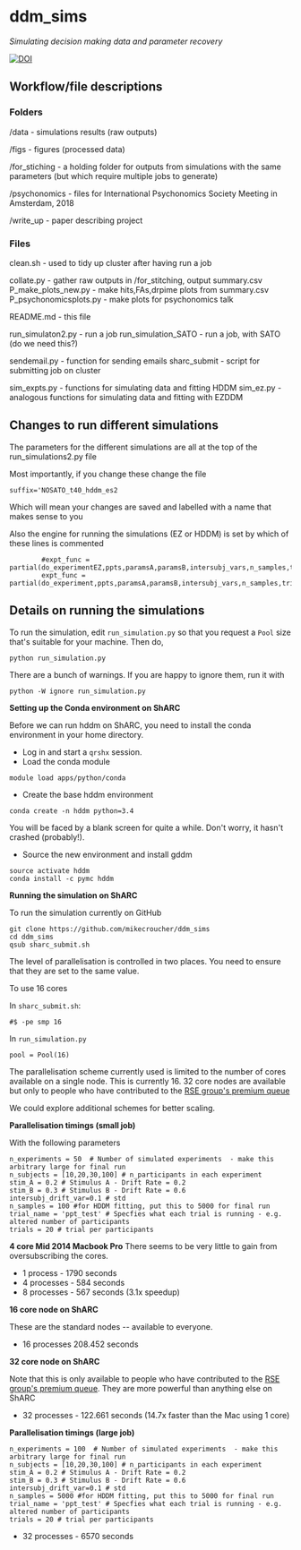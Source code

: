 # ddm_sims
*Simulating decision making data and parameter recovery*

[![DOI](https://zenodo.org/badge/DOI/10.5281/zenodo.2648995.svg)](https://doi.org/10.5281/zenodo.2648995)

## Workflow/file descriptions

### Folders


/data - simulations results (raw outputs)

/figs - figures (processed data)

/for_stiching - a holding folder for outputs from simulations with the same parameters (but which require multiple jobs to generate)

/psychonomics - files for International Psychonomics Society Meeting in Amsterdam, 2018

/write_up - paper describing project

### Files

clean.sh - used to tidy up cluster after having run a job

collate.py - gather raw outputs in /for_stitching, output summary.csv
P_make_plots_new.py - make hits,FAs,drpime plots from summary.csv
P_psychonomicsplots.py - make plots for psychonomics talk

README.md - this file

run_simulaton2.py - run a job
run_simulation_SATO - run a job, with SATO (do we need this?)

sendemail.py - function for sending emails
sharc_submit - script for submitting job on cluster

sim_expts.py - functions for simulating data and fitting HDDM
sim_ez.py - analogous functions for simulating data and fitting with EZDDM


## Changes to run different simulations

The parameters for the different simulations are all at the top of the run_simulations2.py file

Most importantly, if you change these change the file

```
suffix='NOSATO_t40_hddm_es2
```

Which will mean your changes are saved and labelled with a name that makes sense to you

Also the engine for running the simulations (EZ or HDDM) is set by which of these lines is commented

```
        #expt_func = partial(do_experimentEZ,ppts,paramsA,paramsB,intersubj_vars,n_samples,trial_names,trials,start_seed)
        expt_func = partial(do_experiment,ppts,paramsA,paramsB,intersubj_vars,n_samples,trial_names,trials,start_seed)
```



## Details on running the simulations

To run the simulation, edit `run_simulation.py` so that you request a `Pool` size that's suitable for your machine.
Then do,

```
python run_simulation.py
```

There are a bunch of warnings.  If you are happy to ignore them, run it with

```
python -W ignore run_simulation.py
```

**Setting up the Conda environment on ShARC**

Before we can run hddm on ShARC, you need to install the conda environment in your home directory.

* Log in and start a `qrshx` session.
* Load the conda module

```
module load apps/python/conda
```
* Create the base hddm environment

```
conda create -n hddm python=3.4
```

You will be faced by a blank screen for quite a while.
Don't worry, it hasn't crashed (probably!).

* Source the new environment and install gddm
```
source activate hddm
conda install -c pymc hddm
```

**Running the simulation on ShARC**

To run the simulation currently on GitHub

```
git clone https://github.com/mikecroucher/ddm_sims
cd ddm_sims
qsub sharc_submit.sh
```

The level of parallelisation is controlled in two places.
You need to ensure that they are set to the same value.

To use 16 cores

In `sharc_submit.sh`:

```
#$ -pe smp 16
```

In `run_simulation.py`
```
pool = Pool(16)
```

The parallelisation scheme currently used is limited to the number of cores available on a single node.  This is currently 16.  32 core nodes are available but only to people who have contributed to the [RSE group's premium queue](http://rse.shef.ac.uk/resources/hpc/premium-hpc/)

We could explore additional schemes for better scaling.

**Parallelisation timings (small job)**

With the following parameters

```
n_experiments = 50  # Number of simulated experiments  - make this arbitrary large for final run
n_subjects = [10,20,30,100] # n_participants in each experiment
stim_A = 0.2 # Stimulus A - Drift Rate = 0.2
stim_B = 0.3 # Stimulus B - Drift Rate = 0.6
intersubj_drift_var=0.1 # std
n_samples = 100 #for HDDM fitting, put this to 5000 for final run
trial_name = 'ppt_test' # Specfies what each trial is running - e.g. altered number of participants
trials = 20 # trial per participants
```

**4 core Mid 2014 Macbook Pro**
There seems to be very little to gain from oversubscribing the cores.

* 1 process   - 1790 seconds
* 4 processes - 584 seconds
* 8 processes - 567 seconds   (3.1x speedup)

**16 core node on ShARC**

These are the standard nodes -- available to everyone.

* 16 processes 208.452 seconds

**32 core node on ShARC**

Note that this is only available to people who have contributed to the [RSE group's premium queue](http://rse.shef.ac.uk/resources/hpc/premium-hpc/).
They are more powerful than anything else on ShARC

* 32 processes -  122.661 seconds (14.7x faster than the Mac using 1 core)

**Parallelisation timings (large job)**

```
n_experiments = 100  # Number of simulated experiments  - make this arbitrary large for final run
n_subjects = [10,20,30,100] # n_participants in each experiment
stim_A = 0.2 # Stimulus A - Drift Rate = 0.2
stim_B = 0.3 # Stimulus B - Drift Rate = 0.6
intersubj_drift_var=0.1 # std
n_samples = 5000 #for HDDM fitting, put this to 5000 for final run
trial_name = 'ppt_test' # Specfies what each trial is running - e.g. altered number of participants
trials = 20 # trial per participants
```

* 32 processes - 6570 seconds

